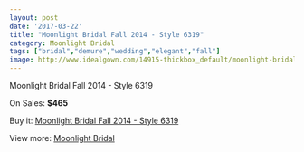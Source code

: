 ```yaml
---
layout: post
date: '2017-03-22'
title: "Moonlight Bridal Fall 2014 - Style 6319"
category: Moonlight Bridal
tags: ["bridal","demure","wedding","elegant","fall"]
image: http://www.idealgown.com/14915-thickbox_default/moonlight-bridal-fall-2014-style-6319.jpg
---
```

Moonlight Bridal Fall 2014 - Style 6319

On Sales: **$465**
<a href="https://www.idealgown.com/en/moonlight-bridal/5997-moonlight-bridal-fall-2014-style-6319.html"><amp-img layout="responsive" width="600" height="600" src="//www.idealgown.com/14915-thickbox_default/moonlight-bridal-fall-2014-style-6319.jpg" alt="Moonlight Bridal Fall 2014 - Style 6319 0" /></a>
<a href="https://www.idealgown.com/en/moonlight-bridal/5997-moonlight-bridal-fall-2014-style-6319.html"><amp-img layout="responsive" width="600" height="600" src="//www.idealgown.com/14916-thickbox_default/moonlight-bridal-fall-2014-style-6319.jpg" alt="Moonlight Bridal Fall 2014 - Style 6319 1" /></a>

Buy it: [Moonlight Bridal Fall 2014 - Style 6319](https://www.idealgown.com/en/moonlight-bridal/5997-moonlight-bridal-fall-2014-style-6319.html "Moonlight Bridal Fall 2014 - Style 6319")

View more: [Moonlight Bridal](https://www.idealgown.com/en/89-moonlight-bridal "Moonlight Bridal")